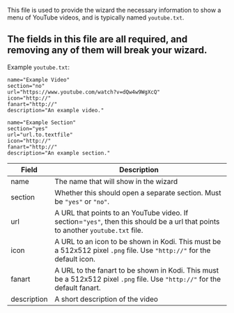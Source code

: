This file is used to provide the wizard the necessary information to show a menu of YouTube videos, and is typically named `youtube.txt`.

## The fields in this file are all required, and removing any of them will **break** your wizard.

Example `youtube.txt`:
```
name="Example Video"
section="no"
url="https://www.youtube.com/watch?v=dQw4w9WgXcQ"
icon="http://"
fanart="http://"
description="An example video."

name="Example Section"
section="yes"
url="url.to.textfile"
icon="http://"
fanart="http://"
description="An example section."
```

| Field | Description |
| ----- | ----------- |
| name  | The name that will show in the wizard |
| section | Whether this should open a separate section. Must be `"yes"` or `"no"`. |
| url | A URL that points to an YouTube video. If section=`"yes"`, then this should be a url that points to another `youtube.txt` file. |
| icon | A URL to an icon to be shown in Kodi. This must be a 512x512 pixel `.png` file. Use `"http://"` for the default icon. |
| fanart | A URL to the fanart to be shown in Kodi. This must be a 512x512 pixel `.png` file. Use `"http://"` for the default fanart. |
| description | A short description of the video |
